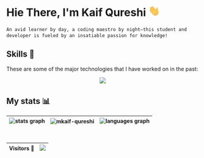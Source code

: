 
<h1>Hie There, I'm Kaif Qureshi <img  src="https://raw.githubusercontent.com/ABSphreak/ABSphreak/master/gifs/Hi.gif" width="30px"></h1>

```
An avid learner by day, a coding maestro by night—this student and developer is fueled by an insatiable passion for knowledge!
```

## Skills :muscle:

These are some of the major technologies that I have worked on in the past:

<p align="center">
  <a href="https://skillicons.dev">
    <img src="https://skillicons.dev/icons?i=aws,bash,bootstrap,c,cpp,css,dart,firebase,flask,flutter,git,github,html,java,js,linux,mysql,opencv,php,postman,py,react,tailwind&perline=30&theme=dark" />
  </a>
</p>

###

## My stats :bar_chart:
<div align="center">

  | <img src="https://github-readme-stats.vercel.app/api?username=MKaif-Qureshi&hide_title=false&hide_rank=false&show_icons=true&include_all_commits=true&count_private=true&disable_animations=false&theme=dracula&locale=en&hide_border=false&order=1&bg_color=30,161b22,0d1117&title_color=fff&text_color=fff" height="150" alt="stats graph" /> | <img align="center" src="https://github-readme-streak-stats.herokuapp.com/?user=mkaif-qureshi&theme=dark&background=161b22&background2=0d1117&ring=ffffff&fire=ffffff&currStreakLabel=ffffff&sideLabels=ffffff&sideNums=ffffff&dates=ffffff" alt="mkaif-qureshi" /> | <img src="https://github-readme-stats.vercel.app/api/top-langs?username=MKaif-Qureshi&locale=en&hide_title=false&layout=compact&card_width=320&langs_count=5&theme=dracula&hide_border=false&order=2&bg_color=30,161b22,0d1117&title_color=fff&text_color=fff" height="150" alt="languages graph" /> |
 --- | --- | --- |

</div>

<br>

<div align="center">
  
  Visitors :eyes: | <img src="https://profile-counter.glitch.me/MKaif-Qureshi/count.svg?"  /> |
  ---|---|
</div>
